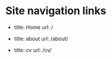 
# Site navigation links
- title: Home
  url: /

- title: about
  url: /about/

- title: cv
  url: /cv/
